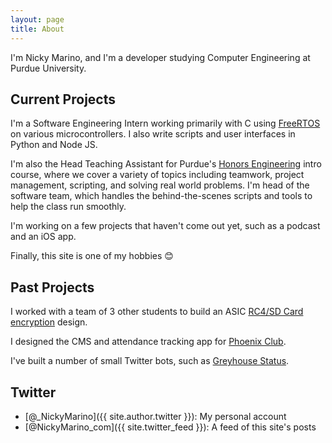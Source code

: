 ```yaml
---
layout: page
title: About
---
```


I'm Nicky Marino, and I'm a developer studying Computer Engineering at Purdue University.  

## Current Projects

I'm a Software Engineering Intern working primarily with C using [FreeRTOS](https://www.freertos.org/) on various microcontrollers. I also write scripts and user interfaces in Python and Node JS.

I'm also the Head Teaching Assistant for Purdue's [Honors Engineering](https://engineering.purdue.edu/Honors) intro course, where we cover a variety of topics including teamwork, project management, scripting, and solving real world problems. I'm head of the software team, which handles the behind-the-scenes scripts and tools to help the class run smoothly.

I'm working on a few projects that haven't come out yet, such as a podcast and an iOS app.

Finally, this site is one of my hobbies :blush:

## Past Projects

I worked with a team of 3 other students to build an ASIC [RC4/SD Card encryption](https://github.com/nickymarino/ece337project) design.

I designed the CMS and attendance tracking app for [Phoenix Club](https://github.com/nickymarino/phoenixclub).

I've built a number of small Twitter bots, such as [Greyhouse Status](https://twitter.com/greyhousestatus).

## Twitter

- [@_NickyMarino]({{ site.author.twitter }}): My personal account
- [@NickyMarino_com]({{ site.twitter_feed }}): A feed of this site's posts